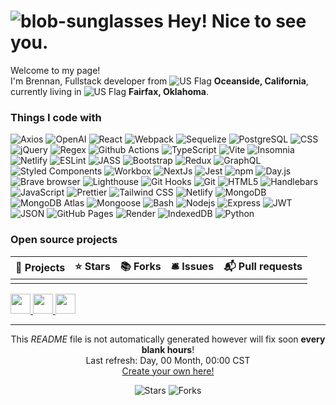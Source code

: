 # ![blob-sunglasses](https://emojis.slackmojis.com/emojis/images/1531849430/4246/blob-sunglasses.gif?1531849430) Hey! Nice to see you.

Welcome to my page!  
I'm Brennan, Fullstack developer from ![US Flag](https://raw.githubusercontent.com/stevenrskelton/flag-icon/master/png/16/country-4x3/us.png) **Oceanside, California**, currently living in ![US Flag](https://raw.githubusercontent.com/stevenrskelton/flag-icon/master/png/16/country-4x3/us.png) **Fairfax, Oklahoma**.

### Things I code with

![Axios](https://img.shields.io/badge/-Axios-35495E?style=flat-square&logo=axios&logoColor=white)
![OpenAI](https://img.shields.io/badge/-OpenAI-00AFF0?style=flat-square&logo=openai&logoColor=white)
![React](https://img.shields.io/badge/-React-45b8d8?style=flat-square&logo=react&logoColor=white)
![Webpack](https://img.shields.io/badge/-Webpack-8DD6F9?style=flat-square&logo=webpack&logoColor=white)
![Sequelize](https://img.shields.io/badge/-Sequelize-399FDB?style=flat-square&logo=sequelize&logoColor=white)
![PostgreSQL](https://img.shields.io/badge/-PostgreSQL-46a2f1?style=flat-square&logo=postgresql&logoColor=white)
![CSS](https://img.shields.io/badge/-CSS-1572B6?style=flat-square&logo=css3&logoColor=white)
![jQuery](https://img.shields.io/badge/-jQuery-0769AD?style=flat-square&logo=jquery&logoColor=white)
![Regex](https://img.shields.io/badge/-Regex-4285F4?style=flat-square&logo=regex&logoColor=white)
![Github Actions](https://img.shields.io/badge/-Github_Actions-2088FF?style=flat-square&logo=github-actions&logoColor=white)
![TypeScript](https://img.shields.io/badge/-TypeScript-3178C6?style=flat-square&logo=typescript&logoColor=white)
![Vite](https://img.shields.io/badge/-Vite-646CFF?style=flat-square&logo=vite&logoColor=white)
![Insomnia](https://img.shields.io/badge/-Insomnia-5849BE?style=flat-square&logo=insomnia&logoColor=white)
![Netlify](https://img.shields.io/badge/-Netlify-430098?style=flat-square&logo=netlify&logoColor=white)
![ESLint](https://img.shields.io/badge/-ESLint-8A2BE2?style=flat-square&logo=eslint&logoColor=white)
![JASS](https://img.shields.io/badge/-JASS-8E44AD?style=flat-square&logo=sass&logoColor=white)
![Bootstrap](https://img.shields.io/badge/-Bootstrap-7952B3?style=flat-square&logo=bootstrap&logoColor=white)
![Redux](https://img.shields.io/badge/-Redux-764ABC?style=flat-square&logo=redux&logoColor=white)
![GraphQL](https://img.shields.io/badge/-GraphQL-E10098?style=flat-square&logo=graphql&logoColor=white)
![Styled Components](https://img.shields.io/badge/-Styled_Components-db7092?style=flat-square&logo=styled-components&logoColor=white)
![Workbox](https://img.shields.io/badge/-Workbox-FF6B6B?style=flat-square&logo=google-chrome&logoColor=white)
![NextJs](https://img.shields.io/badge/-NextJs-ea2845?style=flat-square&logo=nextjs&logoColor=white)
![Jest](https://img.shields.io/badge/-Jest-C21325?style=flat-square&logo=jest&logoColor=white)
![npm](https://img.shields.io/badge/-NPM-CB3837?style=flat-square&logo=npm&logoColor=white)
![Day.js](https://img.shields.io/badge/-Day.js-FF5733?style=flat-square&logo=javascript&logoColor=white)
![Brave browser](https://img.shields.io/badge/-Brave_Browser-FB542B?style=flat-square&logo=brave&logoColor=white)
![Lighthouse](https://img.shields.io/badge/-Lighthouse-FF5722?style=flat-square&logo=lighthouse&logoColor=white)
![Git Hooks](https://img.shields.io/badge/-Git_Hooks-F05032?style=flat-square&logo=git&logoColor=white)
![Git](https://img.shields.io/badge/-Git-F05032?style=flat-square&logo=git&logoColor=white)
![HTML5](https://img.shields.io/badge/-HTML5-E34F26?style=flat-square&logo=html5&logoColor=white)
![Handlebars](https://img.shields.io/badge/-Handlebars-FF9800?style=flat-square&logo=handlebars&logoColor=white)
![JavaScript](https://img.shields.io/badge/-JavaScript-F7DF1E?style=flat-square&logo=javascript&logoColor=black)
![Prettier](https://img.shields.io/badge/-Prettier-F7B93E?style=flat-square&logo=prettier&logoColor=white)
![Tailwind CSS](https://img.shields.io/badge/-Tailwind%20CSS-38B2AC?style=flat-square&logo=tailwind-css&logoColor=white)
![Netlify](https://img.shields.io/badge/-Netlify-00C7B7?style=flat-square&logo=netlify&logoColor=white)
![MongoDB](https://img.shields.io/badge/-MongoDB-13aa52?style=flat-square&logo=mongodb&logoColor=white)
![MongoDB Atlas](https://img.shields.io/badge/-MongoDB_Atlas-13aa52?style=flat-square&logo=mongodb&logoColor=white)
![Mongoose](https://img.shields.io/badge/-Mongoose-47A248?style=flat-square&logo=mongodb&logoColor=white)
![Bash](https://img.shields.io/badge/-Bash-4EAA25?style=flat-square&logo=gnu-bash&logoColor=white)
![Nodejs](https://img.shields.io/badge/-Nodejs-43853d?style=flat-square&logo=Node.js&logoColor=white)
![Express](https://img.shields.io/badge/-Express-000000?style=flat-square&logo=express&logoColor=white)
![JWT](https://img.shields.io/badge/-JWT-000000?style=flat-square&logo=json-web-tokens&logoColor=white)
![JSON](https://img.shields.io/badge/-JSON-000000?style=flat-square&logo=json&logoColor=white)
![GitHub Pages](https://img.shields.io/badge/-GitHub_Pages-181717?style=flat-square&logo=github&logoColor=white)
![Render](https://img.shields.io/badge/-Render-333333?style=flat-square&logo=render&logoColor=white)
![IndexedDB](https://img.shields.io/badge/-IndexedDB-4D4D4D?style=flat-square&logo=indexeddb&logoColor=white)
![Python](https://img.shields.io/badge/-Python-white?style=flat-square&logo=python&logoColor=306998)

### Open source projects

| 🎁 Projects | ⭐ Stars | 📚 Forks | 🛎 Issues | 📬 Pull requests |
|-------------|----------|---------|-----------|-----------------|
|             |          |         |           |                 |

<p align="left"> 
  <a href="https://github.com/bwater47" target="_blank" rel="noreferrer"> 
    <picture> 
      <source media="(prefers-color-scheme: dark)" srcset="https://raw.githubusercontent.com/danielcranney/readme-generator/main/public/icons/socials/github-dark.svg" /> 
      <source media="(prefers-color-scheme: light)" srcset="https://raw.githubusercontent.com/danielcranney/readme-generator/main/public/icons/socials/github.svg" /> 
      <img src="https://raw.githubusercontent.com/danielcranney/readme-generator/main/public/icons/socials/github.svg" width="32" height="32" /> 
    </picture> 
  </a> 
  <a href="https://www.linkedin.com/in/brennan-waterbury" target="_blank" rel="noreferrer"> 
    <picture> 
      <source media="(prefers-color-scheme: dark)" srcset="https://raw.githubusercontent.com/danielcranney/readme-generator/main/public/icons/socials/linkedin-dark.svg" /> 
      <source media="(prefers-color-scheme: light)" srcset="https://raw.githubusercontent.com/danielcranney/readme-generator/main/public/icons/socials/linkedin.svg" /> 
      <img src="https://raw.githubusercontent.com/danielcranney/readme-generator/main/public/icons/socials/linkedin.svg" width="32" height="32" /> 
    </picture> 
  </a> 
  <a href="https://x.com/brennnn23" target="_blank" rel="noreferrer"> 
    <picture> 
      <source media="(prefers-color-scheme: dark)" srcset="https://raw.githubusercontent.com/danielcranney/readme-generator/main/public/icons/socials/twitter-dark.svg" /> 
      <source media="(prefers-color-scheme: light)" srcset="https://raw.githubusercontent.com/danielcranney/readme-generator/main/public/icons/socials/twitter.svg" /> 
      <img src="https://raw.githubusercontent.com/danielcranney/readme-generator/main/public/icons/socials/twitter.svg" width="32" height="32" /> 
    </picture> 
  </a>
</p>

---

<p align="center">This <i>README</i> file is not automatically generated however will fix soon <b>every blank hours</b>!</br>Last refresh: Day, 00 Month, 00:00 CST<br /><a href="https://medium.com/@th.guibert/how-to-create-a-self-updating-readme-md-for-your-github-profile-f8b05744ca91">Create your own here!</a></p>

<p align="center">
  <img alt="Stars" src="https://img.shields.io/github/stars/bwater47/bwater47?style=flat-square&labelColor=343b41"/>
  <img alt="Forks" src="https://img.shields.io/github/forks/bwater47/bwater47?style=flat-square&labelColor=343b41"/>
</p>
